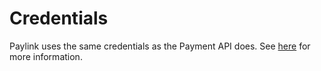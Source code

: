 # Credentials

Paylink uses the same credentials as the Payment API does. See [here](API-Credentials.md) for more information.
